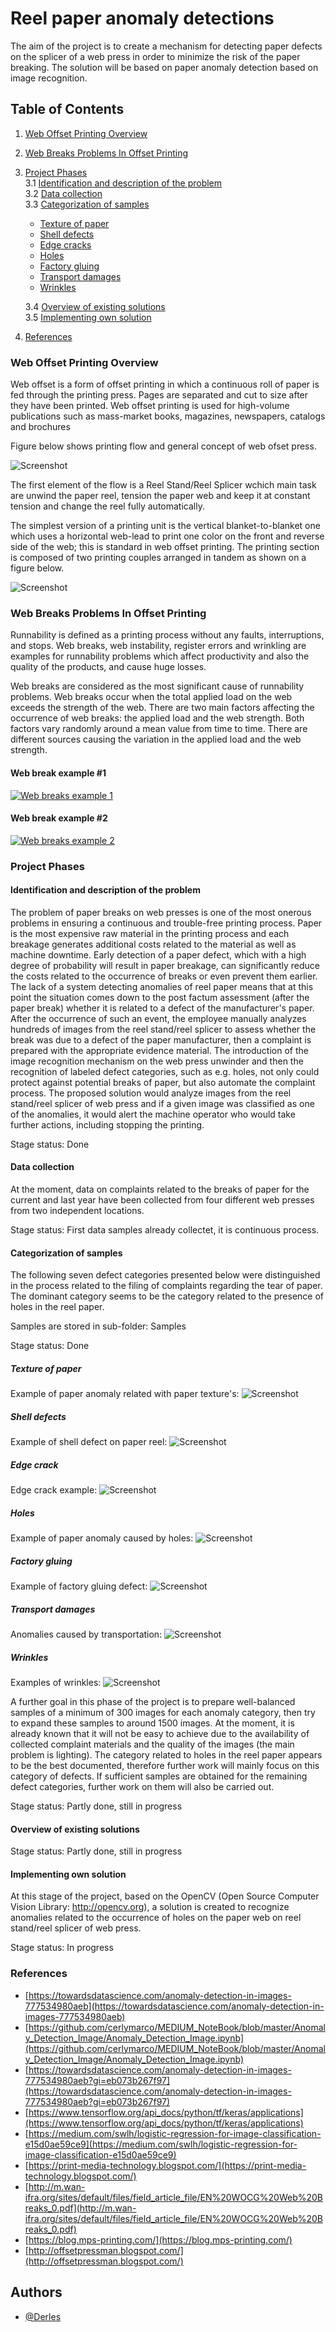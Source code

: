 
# Reel paper anomaly detections

The aim of the project is to create a mechanism for detecting paper defects on the splicer of a web press in order to minimize the risk of the paper breaking. The solution will be based on paper anomaly detection based on image recognition.


## Table of Contents


 1. [Web Offset Printing Overview](#web-offset-printing-overview)
 2. [Web Breaks Problems In Offset Printing](#web-breaks-problems-in-offsetrinting)
 3. [Project Phases](#project-phases)  
    3.1 [Identification and description of the problem](#identification-and-description-of-the-problem)  
    3.2 [Data collection](#data-collection)  
    3.3 [Categorization of samples](#categorization-of-samples)  
    - [Texture of paper](#texture-of-paper)
    - [Shell defects](#shell-defects)
    - [Edge cracks](#edge-crack)
    - [Holes](#holes)
    - [Factory gluing](#factory-gluing)
    - [Transport damages](#transport-damages)
    - [Wrinkles](#wrinkles)
    
    3.4 [Overview of existing solutions](#overview-of-existing-solutions)   
    3.5 [Implementing own solution](#implementing-own-solution)
 4. [References](#references)


### Web Offset Printing Overview

Web offset is a form of offset printing in which a continuous roll of paper is fed through the printing press. Pages are separated and cut to size after they have been printed. Web offset printing is used for high-volume publications such as mass-market books, magazines, newspapers, catalogs and brochures

Figure below shows printing flow and general concept of web ofset press.

  ![Screenshot](https://github.com/Derles/ReelPaperAnomalyDetections/blob/main/Images/Web-offset-press-components.jpg?raw=true)

The first element of the flow is a Reel Stand/Reel Splicer wchich main task are unwind the paper reel, tension the paper web and keep it at constant tension and
change the reel fully automatically.

The simplest version of a printing unit is the vertical blanket-to-blanket one which uses a horizontal web-lead to print one color on the front and reverse side of the web; this is standard in web offset printing.
 The printing section is composed of two printing couples arranged in tandem as shown on a figure below.

 ![Screenshot](https://github.com/Derles/ReelPaperAnomalyDetections/blob/main/Images/Blanket-to-blanket-printing-unit-of-a-web-offset-printing-press.jpg?raw=true)

 ### Web Breaks Problems In Offset Printing

Runnability is defined as a printing process without any faults, interruptions, and stops. Web breaks,
web instability, register errors and wrinkling are examples for runnability
problems which affect productivity and also the quality of the products, and
cause huge losses.

Web breaks are considered as the most significant cause of runnability
problems. Web breaks occur when the total applied load on the web exceeds
the strength of the web. There are two main factors affecting the occurrence
of web breaks: the applied load and the web strength. Both factors vary
randomly around a mean value from time to time. There are different sources
causing the variation in the applied load and the web strength.

#### Web break example #1
[![Web breaks example 1](https://github.com/Derles/ReelPaperAnomalyDetections/blob/main/Images/Web-breaks-example1.jpg?raw=true)](https://youtu.be/p3pbLeURK8Q?t=72s "Web breaks example 1")

#### Web break example #2
[![Web breaks example 2](https://github.com/Derles/ReelPaperAnomalyDetections/blob/main/Images/Web-breaks-example2.jpg?raw=true)](https://youtu.be/0fFKKYjYvJI?t=135s "Web breaks example 1")


### Project Phases

#### Identification and description of the problem

The problem of paper breaks on web presses is one of the most onerous problems in ensuring a continuous and trouble-free printing process. Paper is the most expensive raw material in the printing process and each breakage generates additional costs related to the material as well as machine downtime.
Early detection of a paper defect, which with a high degree of probability will result in paper breakage, can significantly reduce the costs related to the occurrence of breaks or even prevent them earlier.
The lack of a system detecting anomalies of reel paper means that at this point the situation comes down to the post factum assessment (after the paper break) whether it is related to a defect of the manufacturer's paper. After the occurrence of such an event, the employee manually analyzes hundreds of images from the reel stand/reel splicer to assess whether the break was due to a defect of the paper manufacturer, then a complaint is prepared with the appropriate evidence material.
The introduction of the image recognition mechanism on the web press unwinder and then the recognition of labeled defect categories, such as e.g. holes, not only could protect against potential breaks of paper, but also automate the complaint process.
The proposed solution would analyze images from the reel stand/reel splicer of web press and if a given image was classified as one of the anomalies, it would alert the machine operator who would take further actions, including stopping the printing.

Stage status: Done

#### Data collection

At the moment, data on complaints related to the breaks of paper for the current and last year have been collected from four different web presses from two independent locations.

Stage status: First data samples already collectet, it is continuous process.

#### Categorization of samples

The following seven defect categories presented below were distinguished in the process related to the filing of complaints regarding the tear of paper. The dominant category seems to be the category related to the presence of holes in the reel paper.

Samples are stored in sub-folder: Samples

Stage status: Done

##### Texture of paper
Example of paper anomaly related with paper texture's:
  ![Screenshot](https://github.com/Derles/ReelPaperAnomalyDetections/blob/main/Images/Texture-of-paper-exemple1.jpg?raw=true)

##### Shell defects
Example of shell defect on paper reel:
  ![Screenshot](https://github.com/Derles/ReelPaperAnomalyDetections/blob/main/Images/Shell-defects-example1.jpg?raw=true)

##### Edge crack
Edge crack example:
![Screenshot](https://github.com/Derles/ReelPaperAnomalyDetections/blob/main/Images/Edge-crack-example1.jpg?raw=true)

##### Holes
Example of paper anomaly caused by holes:
![Screenshot](https://github.com/Derles/ReelPaperAnomalyDetections/blob/main/Images/Hole-example1.jpg?raw=true)

##### Factory gluing
Example of factory gluing defect:
![Screenshot](https://github.com/Derles/ReelPaperAnomalyDetections/blob/main/Images/Factory-gluing-example1.jpg?raw=true)

##### Transport damages
Anomalies caused by transportation:
![Screenshot](https://github.com/Derles/ReelPaperAnomalyDetections/blob/main/Images/Transport-damages-example1.jpg?raw=true)

##### Wrinkles
Examples of wrinkles:
![Screenshot](https://github.com/Derles/ReelPaperAnomalyDetections/blob/main/Images/Wrinkles-example1.jpg?raw=true)


A further goal in this phase of the project is to prepare well-balanced samples of a minimum of 300 images for each anomaly category, then try to expand these samples to around 1500 images. At the moment, it is already known that it will not be easy to achieve due to the availability of collected complaint materials and the quality of the images (the main problem is lighting).
The category related to holes in the reel paper appears to be the best documented, therefore further work will mainly focus on this category of defects. If sufficient samples are obtained for the remaining defect categories, further work on them will also be carried out.

Stage status: Partly done, still in progress

#### Overview of existing solutions

Stage status: Partly done, still in progress

#### Implementing own solution

At this stage of the project, based on the OpenCV (Open Source Computer Vision Library: http://opencv.org), a solution is created to recognize anomalies related to the occurrence of holes on the paper web on reel stand/reel splicer of web press.

Stage status: In progress

### References

- [https://towardsdatascience.com/anomaly-detection-in-images-777534980aeb](https://towardsdatascience.com/anomaly-detection-in-images-777534980aeb)
- [https://github.com/cerlymarco/MEDIUM_NoteBook/blob/master/Anomaly_Detection_Image/Anomaly_Detection_Image.ipynb](https://github.com/cerlymarco/MEDIUM_NoteBook/blob/master/Anomaly_Detection_Image/Anomaly_Detection_Image.ipynb)
- [https://towardsdatascience.com/anomaly-detection-in-images-777534980aeb?gi=eb073b267f97](https://towardsdatascience.com/anomaly-detection-in-images-777534980aeb?gi=eb073b267f97)
- [https://www.tensorflow.org/api_docs/python/tf/keras/applications](https://www.tensorflow.org/api_docs/python/tf/keras/applications)
- [https://medium.com/swlh/logistic-regression-for-image-classification-e15d0ae59ce9](https://medium.com/swlh/logistic-regression-for-image-classification-e15d0ae59ce9)
- [https://print-media-technology.blogspot.com/](https://print-media-technology.blogspot.com/)
- [http://m.wan-ifra.org/sites/default/files/field_article_file/EN%20WOCG%20Web%20Breaks_0.pdf](http://m.wan-ifra.org/sites/default/files/field_article_file/EN%20WOCG%20Web%20Breaks_0.pdf)
- [https://blog.mps-printing.com/](https://blog.mps-printing.com/)
- [http://offsetpressman.blogspot.com/](http://offsetpressman.blogspot.com/)

## Authors

- [@Derles](https://github.com/Derles)




